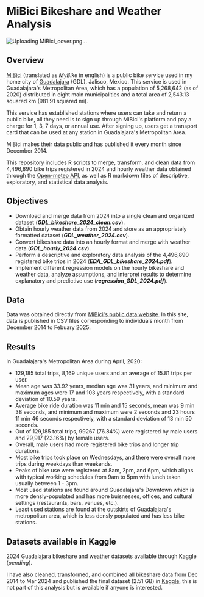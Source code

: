 # MiBici Bikeshare and Weather Analysis

![Uploading MiBici_cover.png…]()

## Overview

[MiBici](https://www.mibici.net/) (translated as *MyBike* in english) is a public bike service used in my home city of [Guadalajara](https://en.wikipedia.org/wiki/Guadalajara) (GDL), Jalisco, Mexico. This service is used in Guadalajara's Metropolitan Area, which has a population of 5,268,642 (as of 2020) distributed in eight main municipalities and a total area of 2,543.13 squared km (981.91 squared mi).

This service has established stations where users can take and return a public bike, all they need is to sign up through MiBici's platform and pay a charge for 1, 3, 7 days, or annual use. After signing up, users get a transport card that can be used at any station in Guadalajara's Metropolitan Area.

MiBici makes their data public and has published it every month since December 2014.

This repository includes R scripts to merge, transform, and clean data from 4,496,890 bike trips registered in 2024 and hourly weather data obtained through the [Open-meteo API](https://open-meteo.com/), as well as R markdown files of descriptive, exploratory, and statistical data analysis. 

## Objectives

- Download and merge data from 2024 into a single clean and organized dataset (_**GDL_bikeshare_2024_clean.csv**_).
- Obtain hourly weather data from 2024 and store as an appropriately formatted dataset (_**GDL_weather_2024.csv**_).
- Convert bikeshare data into an hourly format and merge with weather data (_**GDL_hourly_2024.csv**_).
- Perform a descriptive and exploratory data analysis of the 4,496,890 registered bike trips in 2024 (_**EDA_GDL_bikeshare_2024.pdf**_).
- Implement different regression models on the hourly bikeshare and weather data, analyze assumptions, and interpret results to determine explanatory and predictive use (_**regression_GDL_2024.pdf**_). 

## Data

Data was obtained directly from [MiBici's public data website](https://www.mibici.net/es/datos-abiertos/). In this site, data is published in CSV files corresponding to individuals month from December 2014 to Febuary 2025. 

## Results

In Guadalajara's Metropolitan Area during April, 2020:

- 129,185 total trips, 8,169 unique users and an average of 15.81 trips per user.
- Mean age was 33.92 years, median age was 31 years, and minimum and maximum ages were 17 and 103 years respectively, with a standard deviation of 10.59 years.
- Average bike ride duration was 11 min and 15 seconds, mean was 9 min 38 seconds, and minimum and maximum were 2 seconds and 23 hours 11 min 46 seconds respectively, with a standard deviation of 13 min 50 seconds.
- Out of 129,185 total trips, 99267 (76.84%) were registered by male users and 29,917 (23.16%) by female users.
- Overall, male users had more registered bike trips and longer trip durations.
- Most bike trips took place on Wednesdays, and there were overall more trips during weekdays than weekends.
- Peaks of bike use were registered at 8am, 2pm, and 6pm, which aligns with typical working schedules from 9am to 5pm with lunch taken usually between 1 - 3pm.
- Most used stations are found around Guadalajara's Downtown which is more densly-populated and has more buisnesses, offices, and cultural settings (restaurants, bars, venues, etc.).
- Least used stations are found at the outskirts of Guadalajara's metropolitan area, which is less densly populated and has less bike stations.

## Datasets available in Kaggle

2024 Guadalajara bikeshare and weather datasets available through Kaggle (*pending*). 

I have also cleaned, transformed, and combined all bikeshare data from Dec 2014 to Mar 2024 and published the final dataset (2.51 GB) in [Kaggle](https://www.kaggle.com/datasets/sebastianquirarte/over-9-years-of-real-public-bike-use-data-mibici), this is not part of this analysis but is available if anyone is interested.
